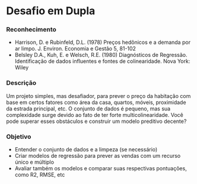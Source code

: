 # Desafio em Dupla

### Reconhecimento
- Harrison, D. e Rubinfeld, D.L. (1978) Preços hedônicos e a demanda por ar limpo. J. Environ. Economia e Gestão 5, 81-102
- Belsley D.A., Kuh, E. e Welsch, R.E. (1980) Diagnósticos de Regressão. Identificação de dados influentes e fontes de colinearidade. Nova York: Wiley

### Descrição
Um projeto simples, mas desafiador, para prever o preço da habitação com base em certos fatores como área da casa, quartos, móveis, proximidade da estrada principal, etc. O conjunto de dados é pequeno, mas sua complexidade surge devido ao fato de ter forte multicolinearidade. Você pode superar esses obstáculos e construir um modelo preditivo decente?

### Objetivo
- Entender o conjunto de dados e a limpeza (se necessário)
- Criar modelos de regressão para prever as vendas com um recurso único e múltiplo
- Avaliar também os modelos e comparar suas respectivas pontuações, como R2, RMSE, etc

